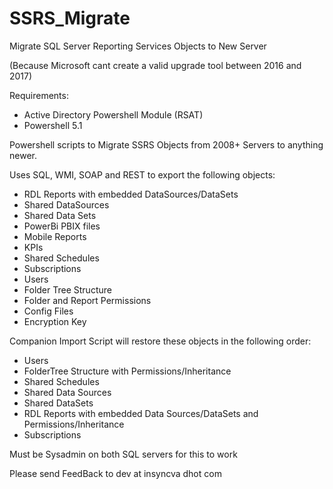 # SSRS_Migrate
Migrate SQL Server Reporting Services Objects to New Server

(Because Microsoft cant create a valid upgrade tool between 2016 and 2017)

Requirements: 
* Active Directory Powershell Module (RSAT)
* Powershell 5.1

Powershell scripts to Migrate SSRS Objects from 2008+ Servers to anything newer.

Uses SQL, WMI, SOAP and REST to export the following objects:
* RDL Reports with embedded DataSources/DataSets
* Shared DataSources
* Shared Data Sets
* PowerBi PBIX files
* Mobile Reports
* KPIs
* Shared Schedules
* Subscriptions
* Users
* Folder Tree Structure
* Folder and Report Permissions
* Config Files
* Encryption Key

Companion Import Script will restore these objects in the following order:
* Users
* FolderTree Structure with Permissions/Inheritance
* Shared Schedules
* Shared Data Sources
* Shared DataSets
* RDL Reports with embedded Data Sources/DataSets and Permissions/Inheritance
* Subscriptions

Must be Sysadmin on both SQL servers for this to work

Please send FeedBack to dev at insyncva dhot com
